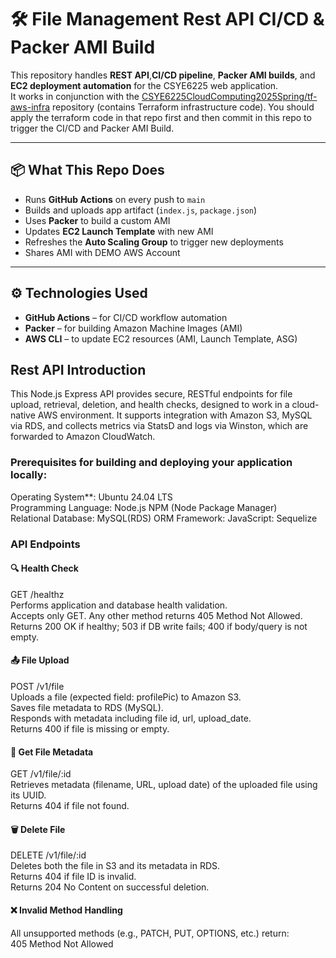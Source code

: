 # 🛠️ File Management Rest API CI/CD & Packer AMI Build

This repository handles **REST API**,**CI/CD pipeline**, **Packer AMI builds**, and **EC2 deployment automation** for the CSYE6225 web application.  
It works in conjunction with the [CSYE6225CloudComputing2025Spring/tf-aws-infra](https://github.com/CSYE6225CloudComputing2025Spring/tf-aws-infra) repository (contains Terraform infrastructure code). You should apply the terraform code in that repo first and then commit in this repo to trigger the CI/CD and Packer AMI Build.

---

## 📦 What This Repo Does

- Runs **GitHub Actions** on every push to `main`
- Builds and uploads app artifact (`index.js`, `package.json`)
- Uses **Packer** to build a custom AMI
- Updates **EC2 Launch Template** with new AMI
- Refreshes the **Auto Scaling Group** to trigger new deployments
- Shares AMI with DEMO AWS Account

---

## ⚙️ Technologies Used

- **GitHub Actions** – for CI/CD workflow automation
- **Packer** – for building Amazon Machine Images (AMI)
- **AWS CLI** – to update EC2 resources (AMI, Launch Template, ASG)

## Rest API Introduction
This Node.js Express API provides secure, RESTful endpoints for file upload, retrieval, deletion, and health checks, designed to work in a cloud-native AWS environment. It supports integration with Amazon S3, MySQL via RDS, and collects metrics via StatsD and logs via Winston, which are forwarded to Amazon CloudWatch.

### Prerequisites for building and deploying your application locally:
Operating System**: Ubuntu 24.04 LTS  
Programming Language: Node.js 
NPM (Node Package Manager)   
Relational Database: MySQL(RDS)
ORM Framework: JavaScript: Sequelize  

### API Endpoints  
#### 🔍 Health Check  
GET /healthz  
Performs application and database health validation.  
Accepts only GET. Any other method returns 405 Method Not Allowed.  
Returns 200 OK if healthy; 503 if DB write fails; 400 if body/query is not empty.  

#### 📤 File Upload    
POST /v1/file  
Uploads a file (expected field: profilePic) to Amazon S3.  
Saves file metadata to RDS (MySQL).  
Responds with metadata including file id, url, upload_date.  
Returns 400 if file is missing or empty.  

#### 📄 Get File Metadata  
GET /v1/file/:id  
Retrieves metadata (filename, URL, upload date) of the uploaded file using its UUID.  
Returns 404 if file not found.  

#### 🗑️ Delete File    
DELETE /v1/file/:id  
Deletes both the file in S3 and its metadata in RDS.  
Returns 404 if file ID is invalid.  
Returns 204 No Content on successful deletion.  

#### ❌ Invalid Method Handling  
All unsupported methods (e.g., PATCH, PUT, OPTIONS, etc.) return:   
405 Method Not Allowed   








